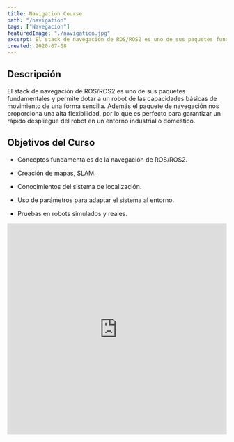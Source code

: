 ```yaml
---
title: Navigation Course
path: "/navigation"
tags: ["Navegacion"]
featuredImage: "./navigation.jpg"
excerpt: El stack de navegación de ROS/ROS2 es uno de sus paquetes fundamentales y permite dotar a un robot de las capacidades básicas de movimiento de una forma sencilla
created: 2020-07-08
---
```


## Descripción

El stack de navegación de ROS/ROS2 es uno de sus paquetes fundamentales y permite dotar a un robot de las capacidades básicas de movimiento de una forma sencilla. Además el paquete de navegación nos proporciona una alta flexibilidad, por lo que es perfecto para garantizar un rápido despliegue del robot en un entorno industrial o doméstico.

## Objetivos del Curso

* Conceptos fundamentales de la navegación de ROS/ROS2.

* Creación de mapas, SLAM.

* Conocimientos del sistema de localización.

* Uso de parámetros para adaptar el sistema al entorno.

* Pruebas en robots simulados y reales.

<iframe width="100%" height="485" src="https://www.youtube.com/embed/OklxMhdDfe0" frameborder="0" allow="accelerometer; autoplay; encrypted-media; gyroscope; picture-in-picture" allowfullscreen></iframe>

